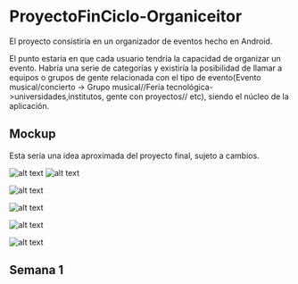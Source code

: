 # ProyectoFinCiclo-Organiceitor

El proyecto consistiría en un organizador de eventos hecho en Android.


El punto estaría en que cada usuario tendría la capacidad de organizar un evento. Habría una serie de categorías y existiría la posibilidad de llamar a equipos o grupos de gente relacionada con el tipo de evento(Evento musical/concierto -> Grupo musical//Feria tecnológica->universidades,institutos, gente con proyectos// etc), siendo el núcleo de la aplicación.

## Mockup
Esta sería una idea aproximada del proyecto final, sujeto a cambios.

![alt text](https://github.com/rodrigolopezramoss/ProyectoFinCiclo-Organiceitor/blob/main/Capturas/Login.png)     ![alt text](https://github.com/rodrigolopezramoss/ProyectoFinCiclo-Organiceitor/blob/main/Capturas/Registro.png)


![alt text](https://github.com/rodrigolopezramoss/ProyectoFinCiclo-Organiceitor/blob/main/Capturas/Principal.png)


![alt text](https://github.com/rodrigolopezramoss/ProyectoFinCiclo-Organiceitor/blob/main/Capturas/EventoP.png)


![alt text](https://github.com/rodrigolopezramoss/ProyectoFinCiclo-Organiceitor/blob/main/Capturas/EventoG.png)


![alt text](https://github.com/rodrigolopezramoss/ProyectoFinCiclo-Organiceitor/blob/main/Capturas/Añadir.png)

## Semana 1

